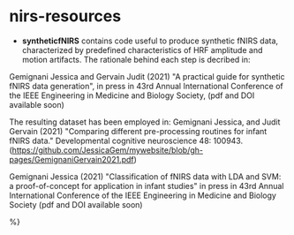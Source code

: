 # nirs-resources

- **syntheticfNIRS** contains code useful to produce synthetic fNIRS data, characterized by predefined characteristics of HRF amplitude and motion artifacts. The rationale behind each step is decribed in: 

Gemignani Jessica and Gervain Judit (2021) "A practical guide for synthetic fNIRS data generation", in press in 43rd Annual International Conference of the IEEE Engineering in Medicine and Biology Society, (pdf and DOI available soon)

The resulting dataset has been employed in:
Gemignani Jessica, and Judit Gervain (2021) "Comparing different pre-processing routines for infant fNIRS data." Developmental cognitive neuroscience 48: 100943.
 (https://github.com/JessicaGem/mywebsite/blob/gh-pages/GemignaniGervain2021.pdf) 
 
Gemignani Jessica (2021) "Classification of fNIRS data with LDA and SVM: a proof-of-concept for application in infant studies" in press in 43rd Annual International Conference of the IEEE Engineering in Medicine and Biology Society (pdf and DOI available soon) 


%}
